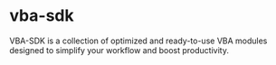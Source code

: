 # vba-sdk
VBA-SDK is a collection of optimized and ready-to-use VBA modules designed to simplify your workflow and boost productivity.
